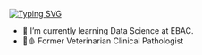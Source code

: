 <!--
**thiagoafcf/thiagoafcf** is a ✨ _special_ ✨ repository because its `README.md` (this file) appears on your GitHub profile.

Here are some ideas to get you started:

- 🔭 I’m currently working on ...
- 🌱 I’m currently learning ...
- 👯 I’m looking to collaborate on ...
- 🤔 I’m looking for help with ...
- 💬 Ask me about ...
- 📫 How to reach me: ...
- 😄 Pronouns: ...
- ⚡ Fun fact: ...
-->
[![Typing SVG](https://readme-typing-svg.herokuapp.com/?color=000000&size=35&center=true&vCenter=true&width=1000&lines=HELLO,+My+name+is+Thiago+Augusto+Ferreira;I'm+34+years+old;I'm+from+Brazil;Data+Scientist+Student;Be+Welcome!+:%29)](https://git.io/typing-svg)
- 🌱 I’m currently learning Data Science at EBAC.
- 🔬🩸 Former Veterinarian Clinical Pathologist
